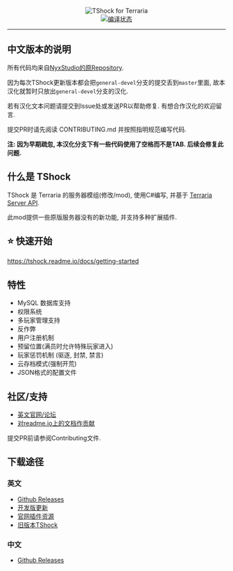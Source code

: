 <p align="center">
  <img src="https://tshock.co/newlogo.png" alt="TShock for Terraria"><br />
  <a href="https://travis-ci.org/NyxStudios/TShock"><img src="https://travis-ci.org/NyxStudios/TShock.png?branch=general-devel" alt="编译状态"></a><br />
  <hr />
</p>

## 中文版本的说明

所有代码均来自[NyxStudio的原Repository](https://github.com/NyxStudios/TShock).

因为每次TShock更新版本都会把`general-devel`分支的提交丢到`master`里面, 故本汉化就暂时只放出`general-devel`分支的汉化. 

若有汉化文本问题请提交到Issue处或发送PR以帮助修复. 有想合作汉化的欢迎留言.

提交PR时请先阅读 CONTRIBUTING.md 并按照指明规范编写代码.

**注: 因为早期疏忽, 本汉化分支下有一些代码使用了空格而不是TAB. 后续会修复此问题.**

## 什么是 TShock

TShock 是 Terraria 的服务器模组(修改/mod), 使用C#编写, 并基于 [Terraria Server API](https://github.com/NyxStudios/TerrariaAPI-Server).

此mod提供一些原版服务器没有的新功能, 并支持多种扩展插件. 

## :star: 快速开始

https://tshock.readme.io/docs/getting-started


## 特性

* MySQL 数据库支持
* 权限系统
* 多玩家管理支持
* 反作弊
* 用户注册机制
* 预留位置(满员时允许特殊玩家进入)
* 玩家惩罚机制 (驱逐, 封禁, 禁言)
* 云存档模式(强制开荒)
* JSON格式的配置文件

## 社区/支持

* [英文官网/论坛](https://tshock.co/xf/)
* [对readme.io上的文档作贡献](https://tshock.readme.io/)

提交PR前请参阅Contributing文件.

## 下载途径

### 英文
* [Github Releases](https://github.com/TShock/TShock/releases)
* [开发版更新](https://travis.tshock.co/)
* [官网插件资源](https://tshock.co/xf/index.php?resources/)
* [旧版本TShock](https://github.com/TShock/TShock/downloads)

### 中文
* [Github Releases](https://github.com/mistzzt/TShock/releases)
